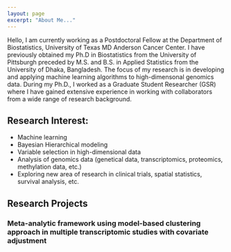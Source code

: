 ```yaml
---
layout: page
excerpt: "About Me..."
---
```

Hello, I am currently working as a Postdoctoral Fellow at the Department of Biostatistics, University of Texas MD Anderson Cancer Center. I have previously obtained my Ph.D in Biostatistics from the University of Pittsburgh preceded by M.S. and B.S. in Applied Statistics from the University of Dhaka, Bangladesh. The focus of my research is in developing and applying machine learning algorithms to high-dimensonal genomics data. During my Ph.D., I worked as a Graduate Student Researcher (GSR) where I have gained extensive experience in working with collaborators from a wide range of research background. 


## Research Interest:

- Machine learning
- Bayesian Hierarchical modeling
- Variable selection in high-dimensional data
- Analysis of genomics data (genetical data, transcriptomics, proteomics, methylation data, etc.)
- Exploring new area of research in clinical trials, spatial statistics, survival analysis, etc.

## Research Projects

### Meta-analytic framework using model-based clustering approach in multiple transcriptomic studies with covariate adjustment
